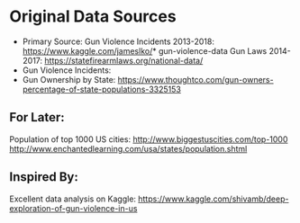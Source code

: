 # Original Data Sources

* Primary Source: Gun Violence Incidents 2013-2018: https://www.kaggle.com/jameslko/* gun-violence-data
Gun Laws 2014-2017: https://statefirearmlaws.org/national-data/
* Gun Violence Incidents:
* Gun Ownership by State: https://www.thoughtco.com/gun-owners-percentage-of-state-populations-3325153

## For Later:

Population of top 1000 US cities:
http://www.biggestuscities.com/top-1000
http://www.enchantedlearning.com/usa/states/population.shtml

## Inspired By:

Excellent data analysis on Kaggle: https://www.kaggle.com/shivamb/deep-exploration-of-gun-violence-in-us
